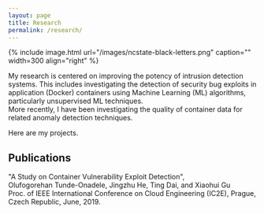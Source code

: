 ```yaml
---
layout: page
title: Research
permalink: /research/
---
```


{% include image.html url="/images/ncstate-black-letters.png" caption="" width=300 align="right" %}

My research is centered on improving the potency of intrusion detection systems.
This includes investigating the detection of security bug exploits in application (Docker) containers using Machine Learning (ML) algorithms, particularly unsupervised ML techniques.  
More recently, I have been investigating the quality of container data for related anomaly detection techniques.

Here are my projects.  


## Publications  

"A Study on Container Vulnerability Exploit Detection",  
Olufogorehan Tunde-Onadele, Jingzhu He, Ting Dai, and Xiaohui Gu  
Proc. of IEEE International Conference on Cloud Engineering (IC2E), Prague, Czech Republic, June, 2019.
